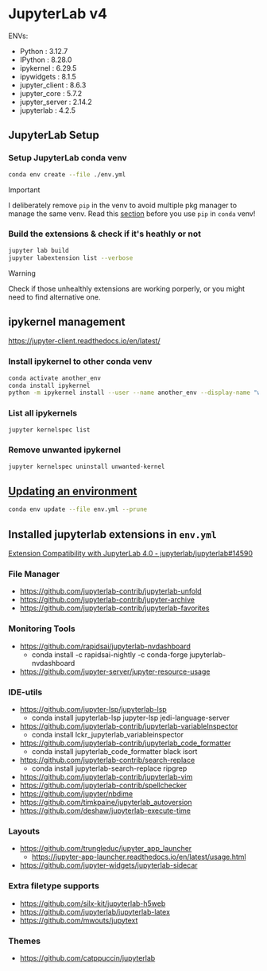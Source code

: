 # JupyterLab v4

ENVs:

- Python : 3.12.7
- IPython : 8.28.0
- ipykernel : 6.29.5
- ipywidgets : 8.1.5
- jupyter_client : 8.6.3
- jupyter_core : 5.7.2
- jupyter_server : 2.14.2
- jupyterlab : 4.2.5

## JupyterLab Setup

### Setup JupyterLab conda venv

```bash
conda env create --file ./env.yml
```

> [!IMPORTANT]
> I deliberately remove `pip` in the venv to avoid multiple pkg manager to manage the same venv.
> Read this [section](https://docs.conda.io/projects/conda/en/latest/user-guide/tasks/manage-environments.html#using-pip-in-an-environment) before you use `pip` in `conda` venv!

### Build the extensions & check if it's heathly or not

```bash
jupyter lab build
jupyter labextension list --verbose
```

> [!WARNING]
> Check if those unhealthly extensions are working porperly, or you might need to find alternative one.

## ipykernel management

https://jupyter-client.readthedocs.io/en/latest/

### Install ipykernel to other conda venv

```bash
conda activate another_env
conda install ipykernel
python -m ipykernel install --user --name another_env --display-name "whatever"
```

### List all ipykernels

```bash
jupyter kernelspec list
```

### Remove unwanted ipykernel

```bash
jupyter kernelspec uninstall unwanted-kernel
```

## [Updating an environment](https://docs.conda.io/projects/conda/en/latest/user-guide/tasks/manage-environments.html#updating-an-environment)

```bash
conda env update --file env.yml --prune
```

## Installed jupyterlab extensions in `env.yml`

[Extension Compatibility with JupyterLab 4.0 - jupyterlab/jupyterlab#14590](https://github.com/jupyterlab/jupyterlab/issues/14590)

### File Manager

- https://github.com/jupyterlab-contrib/jupyterlab-unfold
- https://github.com/jupyterlab-contrib/jupyter-archive
- https://github.com/jupyterlab-contrib/jupyterlab-favorites

### Monitoring Tools

- https://github.com/rapidsai/jupyterlab-nvdashboard
  - conda install -c rapidsai-nightly -c conda-forge jupyterlab-nvdashboard
- https://github.com/jupyter-server/jupyter-resource-usage

### IDE-utils

- https://github.com/jupyter-lsp/jupyterlab-lsp
  - conda install jupyterlab-lsp jupyter-lsp jedi-language-server
- https://github.com/jupyterlab-contrib/jupyterlab-variableInspector
  - conda install lckr_jupyterlab_variableinspector
- https://github.com/jupyterlab-contrib/jupyterlab_code_formatter
  - conda install jupyterlab_code_formatter black isort
- https://github.com/jupyterlab-contrib/search-replace
  - conda install jupyterlab-search-replace ripgrep
- https://github.com/jupyterlab-contrib/jupyterlab-vim
- https://github.com/jupyterlab-contrib/spellchecker
- https://github.com/jupyter/nbdime
- https://github.com/timkpaine/jupyterlab_autoversion
- https://github.com/deshaw/jupyterlab-execute-time

### Layouts

- https://github.com/trungleduc/jupyter_app_launcher
  - https://jupyter-app-launcher.readthedocs.io/en/latest/usage.html
- https://github.com/jupyter-widgets/jupyterlab-sidecar

### Extra filetype supports

- https://github.com/silx-kit/jupyterlab-h5web
- https://github.com/jupyterlab/jupyterlab-latex
- https://github.com/mwouts/jupytext

### Themes

- https://github.com/catppuccin/jupyterlab
